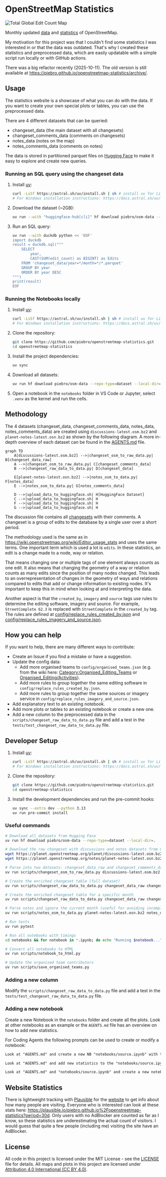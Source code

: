# OpenStreetMap Statistics

![Total Global Edit Count Map](total_global_edit_count_map.png)

Monthly updated [data](https://huggingface.co/datasets/piebro/osm-data) and [statistics](https://piebro.github.io/openstreetmap-statistics) of OpenStreetMap.

My motivation for this project was that I couldn't find some statistics I was interested in or that the data was outdated.
That's why I created these statistics and preprocessed data, which are easily updatable with a simple script run locally or with GitHub actions.

There was a big refactor recently (2025-10-11). The old version is still available at https://piebro.github.io/openstreetmap-statistics/archive/.

## Usage

The statistics website is a showcase of what you can do with the data. If you want to create your own special plots or tables, you can use the preprocessed data.

There are 4 different datasets that can be queried:
- changeset_data (the main dataset with all changesets)
- changeset_comments_data (comments on changesets)
- notes_data (notes on the map)
- notes_comments_data (comments on notes)

The data is stored in partitioned parquet files on [Hugging Face](https://huggingface.co/datasets/piebro/osm-data) to make it easy to explore and create new queries.

### Running an SQL query using the changeset data

1. Install [uv](https://docs.astral.sh/uv/):
	```bash
	curl -LsSf https://astral.sh/uv/install.sh | sh # install uv for Linux and Mac
	# For Windows installation instructions: https://docs.astral.sh/uv/getting-started/installation/
	```

2. Download the dataset (~2GB):
	```bash
	uv run --with "huggingface-hub[cli]" hf download piebro/osm-data --repo-type=dataset --local-dir=.
	```

3. Run an SQL query:
	```bash
	uv run --with duckdb python << 'EOF'
	import duckdb
	result = duckdb.sql("""
		SELECT
			year,
			CAST(SUM(edit_count) as BIGINT) as Edits
		FROM 'changeset_data/year=*/month=*/*.parquet'
		GROUP BY year
		ORDER BY year DESC
	""")
	print(result)
	EOF
	```

### Running the Notebooks locally

1. Install [uv](https://docs.astral.sh/uv/):
	```bash
	curl -LsSf https://astral.sh/uv/install.sh | sh # install uv for Linux and Mac
	# For Windows installation instructions: https://docs.astral.sh/uv/getting-started/installation/
	```

2. Clone the repository:
	```bash
	git clone https://github.com/piebro/openstreetmap-statistics.git
	cd openstreetmap-statistics
	```

3. Install the project dependencies:
	```bash
	uv sync
	```

4. Download all datasets:
	```bash
	uv run hf download piebro/osm-data --repo-type=dataset --local-dir=.
	```

5. Open a notebook in the `notebooks` folder in VS Code or Jupyter, select `.venv` as the kernel and run the cells.


## Methodology

The 4 datasets (changeset_data, changeset_comments_data, notes_data, notes_comments_data) are created using `discussions-latest.osm.bz2` and `planet-notes-latest.osn.bz2` as shown by the following diagram. A more in-depth overview of each dataset can be found in the [AGENTS.md](AGENTS.md) file.

```mermaid
graph TD
    A[discussions-latest.osm.bz2] -->|changeset_osm_to_raw_data.py| B[changeset_data_raw]
    A -->|changeset_osm_to_raw_data.py| C[changeset_comments_data]
    B -->|changeset_raw_data_to_data.py| D[changeset_data]

    E[planet-notes-latest.osn.bz2] -->|notes_osm_to_data.py| F[notes_data]
    E -->|notes_osm_to_data.py| G[notes_comments_data]

    D -->|upload_data_to_huggingface.sh| H[HuggingFace Dataset]
    C -->|upload_data_to_huggingface.sh| H
    F -->|upload_data_to_huggingface.sh| H
    G -->|upload_data_to_huggingface.sh| H
```

The discussion file contains all [changesets](https://wiki.openstreetmap.org/wiki/Changeset) with their comments. A changeset is a group of edits to the database by a single user over a short period.

The methodology used is the same as in https://wiki.openstreetmap.org/wiki/Editor_usage_stats and uses the same terms.
One important term which is used a lot is `edits`.
In these statistics, an edit is a change made to a node, way or relation.

That means changing one or multiple tags of one element always counts as one edit.
It also means that changing the geometry of a way or relation counts as many edits since the position of many nodes changed.
This leads to an overrepresentation of changes in the geometry of ways and relations compared to edits that add or change information to existing nodes.
It's important to keep this in mind when looking at and interpreting the data.

Another aspect is that the `created_by`, `imagery` and `source` tags use rules to determine the editing software, imagery and source.
For example, `StreetComplete 62.3` is replaced with `StreetComplete` in the `created_by` tag.
The rules are defined at [config/replace_rules_created_by.json](config/replace_rules_created_by.json) and [config/replace_rules_imagery_and_source.json](config/replace_rules_imagery_and_source.json).

## How you can help

If you want to help, there are many different ways to contribute:

- Create an Issue if you find a mistake or have a suggestion.
- Update the config data:
	- Add more organised teams to `config/organised_teams.json` (e.g. from the wiki here:  [Category:Organised_Editing_Teams](https://wiki.openstreetmap.org/wiki/Category:Organised_Editing_Teams) or [Organised_Editing/Activities](https://wiki.openstreetmap.org/wiki/Organised_Editing/Activities)).
	- Add more rules to group together the same editing software in `config/replace_rules_created_by.json`.
	- Add more rules to group together the same sources or imagery service in `config/replace_rules_imagery_and_source.json`.
- Add explanatory text to an existing notebook.
- Add more plots or tables to an existing notebook or create a new one.
- Add a new column to the preprocessed data in the `scripts/changeset_raw_data_to_data.py` file and add a test in the `tests/test_changeset_raw_data_to_data.py` file.

## Developer Setup

1. Install [uv](https://docs.astral.sh/uv/):
	```bash
	curl -LsSf https://astral.sh/uv/install.sh | sh # install uv for Linux and Mac
	# For Windows installation instructions: https://docs.astral.sh/uv/getting-started/installation/
	```

2. Clone the repository:
	```bash
	git clone https://github.com/piebro/openstreetmap-statistics.git
	cd openstreetmap-statistics
	```

3. Install the development dependencies and run the pre-commit hooks:
	```bash
	uv sync --extra dev --python 3.13
	uv run pre-commit install
	```

### Useful commands

```bash
# Download all datasets from Hugging Face
uv run hf download piebro/osm-data --repo-type=dataset --local-dir=.

# Download the raw changeset with discussions and notes datasets from OpenStreetMap
wget https://planet.openstreetmap.org/planet/discussions-latest.osm.bz2
wget https://planet.openstreetmap.org/notes/planet-notes-latest.osn.bz2

# Parse into two datasets: changeset_data_raw and changeset_comments_data
uv run scripts/changeset_osm_to_raw_data.py discussions-latest.osm.bz2 changeset_data_raw changeset_comments_data --comments-ignore-current-month

# Create the enriched changeset table (full dataset)
uv run scripts/changeset_raw_data_to_data.py changeset_data_raw changeset_data

# Create the enriched changeset table for a specific month
uv run scripts/changeset_raw_data_to_data.py changeset_data_raw changeset_data 2025 8

# Parse notes and ignore the current month (useful for avoiding incomplete data)
uv run scripts/notes_osm_to_data.py planet-notes-latest.osn.bz2 notes_data notes_comments_data --ignore-current-month

# Run tests
uv run pytest

# Run all notebooks with timings
cd notebooks && for notebook in *.ipynb; do echo "Running $notebook..."; start_time=$(date +%s); NOTEBOOK_NAME="${notebook%.ipynb}" uv run jupyter execute --inplace "$notebook"; end_time=$(date +%s); echo "Completed $notebook in $((end_time - start_time)) seconds"; done && cd ..

# Convert all notebooks to HTML
uv run scripts/notebook_to_html.py

# Update the organised team contributors
uv run scripts/save_organised_teams.py
```

### Adding a new column

Modify the `scripts/changeset_raw_data_to_data.py` file and add a test in the `tests/test_changeset_raw_data_to_data.py` file.

### Adding a new notebook

Create a new Notebook in the `notebooks` folder and create all the plots.
Look at other notebooks as an example or the `AGENTS.md` file has an overview on how to add new statistics.

For Coding Agents the following prompts can be used to create or modify a notebook:

```md
Look at "AGENTS.md" and create a new NB "notebooks/source.ipynb" with the following statistics: "monthly percent of edits/contributors that use at least one source tag", "monthly Edits / Edits Accumulated / Contributor / Contributor Accumulated top 10 plot", "yearly Edits/Contributor per source"
```

```md
Look at "AGENTS.md" and add new statistics to the "notebooks/source.ipynb". Add a table with the yearly edits/contributors per source (top 100).
```

```md
Look at "AGENTS.md" and "notebooks/source.ipynb" and create a new notebook called "notebooks/imagery_service.ipynb" with the same statistics as "notebooks/source.ipynb" but for imagery services.
```

## Website Statistics

There is lightweight tracking with [Plausible](https://plausible.io/about) for the [website](https://piebro.github.io/openstreetmap-statistics/) to get info about how many people are visiting. Everyone who is interested can look at these stats here: https://plausible.io/piebro.github.io%2Fopenstreetmap-statistics?period=30d. Only users with no AdBlocker are counted as far as I know, so these statistics are underestimating the actual count of visitors. I would guess that quite a few people (including me) visiting the site have an AdBlocker.

## License

All code in this project is licensed under the MIT License - see the [LICENSE](LICENSE) file for details. All maps and plots in this project are licensed under [Attribution 4.0 International (CC BY 4.0)](https://creativecommons.org/licenses/by/4.0/).